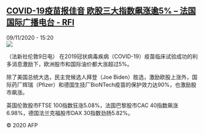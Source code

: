 <!--1604933774000-->
[COVID-19疫苗报佳音 欧股三大指数飙涨逾5% – 法国国际广播电台 - RFI](http://www.rfi.fr//cn/contenu/20201109-covid-19%E7%96%AB%E8%8B%97%E6%8A%A5%E4%BD%B3%E9%9F%B3-%E6%AC%A7%E8%82%A1%E4%B8%89%E5%A4%A7%E6%8C%87%E6%95%B0%E9%A3%99%E6%B6%A8%E9%80%BE5)
------

<div>09/11/2020 - 15:20</div><img src="https://s.rfi.fr/media/display/a2350dc2-2299-11eb-8957-005056a964fe/w:310/p:16x9/eco0006b.201109222003.jpg"><div class="t-content__body u-clearfix"><p>（法新社伦敦9日电）    在2019冠状病毒疾病（COVID-19）疫苗临床试验成功的利多消息激励下，欧洲股市和国际油价都大涨超过5%。</p><p>    除了美国总统大选，民主党候选人拜登（Joe Biden）胜选，激励欧股上涨外，国际药厂辉瑞（Pfizer）和德国生技厂BioNTech疫苗的保护效力达90%，也激励股市飙涨。</p><p>    英国伦敦股市FTSE 100指数狂涨5.08%，法国巴黎股市CAC 40指数飙涨6.98%，德国法兰克福股市DAX 30指数劲扬5.82%。</p><p class="t-copyright">© 2020 AFP</p>        </div>
